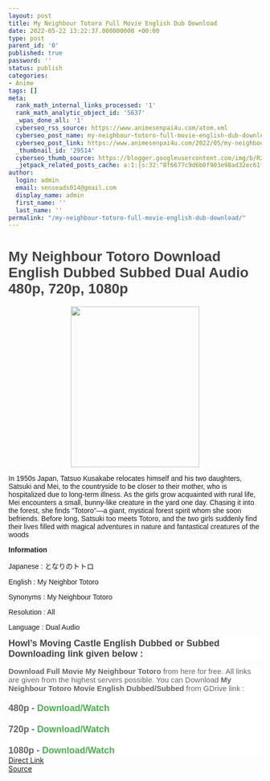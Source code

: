 ```yaml
---
layout: post
title: My Neighbour Totoro Full Movie English Dub Download
date: 2022-05-22 13:22:37.000000000 +00:00
type: post
parent_id: '0'
published: true
password: ''
status: publish
categories:
- Anime
tags: []
meta:
  rank_math_internal_links_processed: '1'
  rank_math_analytic_object_id: '5637'
  _wpas_done_all: '1'
  cyberseo_rss_source: https://www.animesenpai4u.com/atom.xml
  cyberseo_post_name: my-neighbour-totoro-full-movie-english-dub-download
  cyberseo_post_link: https://www.animesenpai4u.com/2022/05/my-neighbour-totoro-full-movie-english.html
  _thumbnail_id: '29514'
  cyberseo_thumb_source: https://blogger.googleusercontent.com/img/b/R29vZ2xl/AVvXsEiS7FvUVAQLlfQaIbBNlhYyccpQsrnN0rF9XyADCV08tb3Muu5mDSjkJj_urwUTigrexlxDSg8gqiJVSgcIKEKvu3m5N3RmHLYETJktYxh_9O2hJr-rrnDiGJJuOoatHNCeSKgHLwc3Jz3tq7b6JNVjGBvJKxmyfWjWxaL4JPJC6KhXWvr9hA_Rvj1R/s320/_anime__reviews_-20220522-0001.jpg
  _jetpack_related_posts_cache: a:1:{s:32:"8f6677c9d6b0f903e98ad32ec61f8deb";a:2:{s:7:"expires";i:1663466803;s:7:"payload";a:3:{i:0;a:1:{s:2:"id";i:29537;}i:1;a:1:{s:2:"id";i:29585;}i:2;a:1:{s:2:"id";i:29549;}}}}
author:
  login: admin
  email: senseads014@gmail.com
  display_name: admin
  first_name: ''
  last_name: ''
permalink: "/my-neighbour-totoro-full-movie-english-dub-download/"
---
```

<h1 style="text-align: left;"><span style="color: #444444; font-family: arial;">My Neighbour Totoro Download English Dubbed Subbed Dual Audio 480p, 720p, 1080p</span></h1>
<div class="separator" style="clear: both; text-align: center;"><a href="https://blogger.googleusercontent.com/img/b/R29vZ2xl/AVvXsEiS7FvUVAQLlfQaIbBNlhYyccpQsrnN0rF9XyADCV08tb3Muu5mDSjkJj_urwUTigrexlxDSg8gqiJVSgcIKEKvu3m5N3RmHLYETJktYxh_9O2hJr-rrnDiGJJuOoatHNCeSKgHLwc3Jz3tq7b6JNVjGBvJKxmyfWjWxaL4JPJC6KhXWvr9hA_Rvj1R/s1350/_anime__reviews_-20220522-0001.jpg" style="margin-left: 1em; margin-right: 1em;"><span style="font-family: arial;"><img border="0" data-original-height="1350" data-original-width="1080" height="320" src="{{ site.baseurl }}/assets/2022/05/_anime__reviews_-20220522-0001.jpg" width="256" /></span></a></div>
<p><span style="font-family: arial;">In 1950s Japan, Tatsuo Kusakabe relocates himself and his two daughters, Satsuki and Mei, to the countryside to be closer to their mother, who is hospitalized due to long-term illness. As the girls grow acquainted with rural life, Mei encounters a small, bunny-like creature in the yard one day. Chasing it into the forest, she finds "Totoro"—a giant, mystical forest spirit whom she soon befriends. Before long, Satsuki too meets Totoro, and the two girls suddenly find their lives filled with magical adventures in nature and fantastical creatures of the woods</span>
<p><b><span style="font-family: arial;">Information</span></b></p>
<p><span style="font-family: arial;">Japanese : となりのトトロ</span></p>
<p><span style="font-family: arial;">English : My Neighbor Totoro</span></p>
<p><span style="font-family: arial;">Synonyms : My Neighbour Totoro</span></p>
<p><span style="font-family: arial;">Resolution : All&nbsp;</span></p>
<p><span style="font-family: arial;">Language : Dual Audio</span></p>
<h3 style="background: 0px 0px rgb(255, 255, 255); border: 0px; color: white; font-size: 21px; margin: 0px 0px 15px; outline: 0px; padding: 0px; vertical-align: baseline;"><span style="background: 0px 0px; border: 0px; color: #444444; font-size: large; outline: 0px; padding: 0px; vertical-align: baseline;"><span style="background: 0px 0px; border: 0px; outline: 0px; padding: 0px; vertical-align: baseline;"><span style="font-family: arial;">Howl’s Moving Castle English Dubbed or Subbed Downloading link given below :&nbsp;</span></span></span></h3>
<div style="background: 0px 0px rgb(255, 255, 255); border: 0px; color: #656565; font-size: 15px; outline: 0px; padding: 0px; vertical-align: baseline;"><span style="background: 0px 0px; border: 0px; outline: 0px; padding: 0px; vertical-align: baseline;"><span style="background: 0px 0px; border: 0px; outline: 0px; padding: 0px; vertical-align: baseline;"><span style="font-family: arial;"><b style="background: 0px 0px; border: 0px; outline: 0px; padding: 0px; vertical-align: baseline;">Download Full Movie My Neighbour Totoro</b><span style="background: 0px 0px; border: 0px; outline: 0px; padding: 0px; vertical-align: baseline;"><span style="background: 0px 0px; border: 0px; outline: 0px; padding: 0px; vertical-align: baseline;"><b style="background: 0px 0px; border: 0px; outline: 0px; padding: 0px; vertical-align: baseline;">&nbsp;</b>from here for free.&nbsp;All links are given from the highest servers possible. You can Download&nbsp;<b style="background: 0px 0px; border: 0px; outline: 0px; padding: 0px; vertical-align: baseline;">My Neighbour Totoro Movie English Dubbed/Subbed</b>&nbsp;from GDrive link :</span></span></span></span></span></div>
<div style="background: 0px 0px rgb(255, 255, 255); border: 0px; color: #656565; font-size: 15px; outline: 0px; padding: 0px; vertical-align: baseline;"><b style="background: 0px 0px; border: 0px; outline: 0px; padding: 0px; vertical-align: baseline;"><span style="background: 0px 0px; border: 0px; font-size: large; outline: 0px; padding: 0px; vertical-align: baseline;"><span style="background: 0px 0px; border: 0px; outline: 0px; padding: 0px; vertical-align: baseline;"><span style="font-family: arial;"><span style="background: 0px 0px; border: 0px; outline: 0px; padding: 0px; vertical-align: baseline;"><br /></span><span style="background: 0px 0px; border: 0px; outline: 0px; padding: 0px; vertical-align: baseline;">480p -&nbsp;<a href="https://drive.google.com/folderview?id=113IkettL4OgGd-Mgpa9lv446W-9s3NW84WHB3ODkyUUR3aGtKd2J1NldRWTRXWFV3TmxaaU5IZzJRemRMY2tvMU9WcG5Ta05NVnpGeldrZE9XVkp0YUhOV1ZrSkxaRmRTYm1WWFpFbFhSMFYwVm10T2FXSkdjSFphUldoelltczFTV0pFUmxKaVIzaFFWV3hhUm1SRFdqQmxXRUpzVUZSSlBTWjBlWEJsUFRJPSZ0eXBlPTI=&amp;type=2" style="background: 0px 0px; border: 0px; color: #4caf50; outline: 0px; padding: 0px; text-decoration-line: none; transition: color 0.17s ease 0s; vertical-align: baseline;" target="_blank" rel="noopener">Download/Watch</a></span></span></span></span></b></div>
<div style="background: 0px 0px rgb(255, 255, 255); border: 0px; color: #656565; font-size: 15px; outline: 0px; padding: 0px; vertical-align: baseline;"><b style="background: 0px 0px; border: 0px; outline: 0px; padding: 0px; vertical-align: baseline;"><span style="background: 0px 0px; border: 0px; font-size: large; outline: 0px; padding: 0px; vertical-align: baseline;"><span style="background: 0px 0px; border: 0px; outline: 0px; padding: 0px; vertical-align: baseline;"><span style="font-family: arial;"><span style="background: 0px 0px; border: 0px; outline: 0px; padding: 0px; vertical-align: baseline;"><br /></span><span style="background: 0px 0px; border: 0px; outline: 0px; padding: 0px; vertical-align: baseline;">720p -&nbsp;<a href="https://drive.google.com/folderview?id=113IkettL4OgGd-Mgpa9lv446W-9s3NW8B3ODkyUUR3aGtKd2J1NldRbFYyUkpWMGRGZEZSdFRsVldhMDVwWWtad2RscEZhSE5pYXpWSllrUkdVbUpIZUZCVmJGcEdaRU5hTUdWWVFteFFWRWs5Sm5SNWNHVTlNZz09JnR5cGU9Mg==&amp;type=2" style="background: 0px 0px; border: 0px; color: #4caf50; outline: 0px; padding: 0px; text-decoration-line: none; transition: color 0.17s ease 0s; vertical-align: baseline;" target="_blank" rel="noopener">Download/Watch</a></span></span></span></span></b></div>
<div style="background: 0px 0px rgb(255, 255, 255); border: 0px; color: #656565; font-size: 15px; outline: 0px; padding: 0px; vertical-align: baseline;"><b style="background: 0px 0px; border: 0px; outline: 0px; padding: 0px; vertical-align: baseline;"><span style="background: 0px 0px; border: 0px; font-size: large; outline: 0px; padding: 0px; vertical-align: baseline;"><span style="background: 0px 0px; border: 0px; outline: 0px; padding: 0px; vertical-align: baseline;"><span style="font-family: arial;"><span style="background: 0px 0px; border: 0px; outline: 0px; padding: 0px; vertical-align: baseline;"><br /></span><span style="background: 0px 0px; border: 0px; outline: 0px; padding: 0px; vertical-align: baseline;">1080p -&nbsp;<a href="https://drive.google.com/folderview?id=113IkettL4OgGd-Mgpa9lv446W-9s3NW8B3ODkyUUR3aGtKd2J1NldRVXdObFppTkhnMlF6ZExja28xT1ZwblRsbFNiV2h6VmxaQ1MyUlhVbTVsVjJSSlYwZEZkRlpyVG1saVJuQjJXa1ZvYzJKck5VbGlSRVpTWWtkNFVGVnNXa1prUTFvd1pWaENiRkJVU1QwbWRIbHdaVDB5JnR5cGU9Mg==&amp;type=2" style="background: 0px 0px; border: 0px; color: #4caf50; outline: 0px; padding: 0px; text-decoration-line: none; transition: color 0.17s ease 0s; vertical-align: baseline;" target="_blank" rel="noopener">Download/Watch</a></span></span></span></span></b></div>
<link rel="stylesheet" href="https://cdnjs.cloudflare.com/ajax/libs/font-awesome/4.7.0/css/font-awesome.min.css" />
<div class="divbtn"> <a href="https://handymansurrender.com/fihup8buzv?key=94550f7ce39444073321dde3b8782f97" class="btn"><i class="fa fa-download"></i> Direct Link</a> <br /><a href="https://www.animesenpai4u.com/2022/05/my-neighbour-totoro-full-movie-english.html">Source</a> </div>
